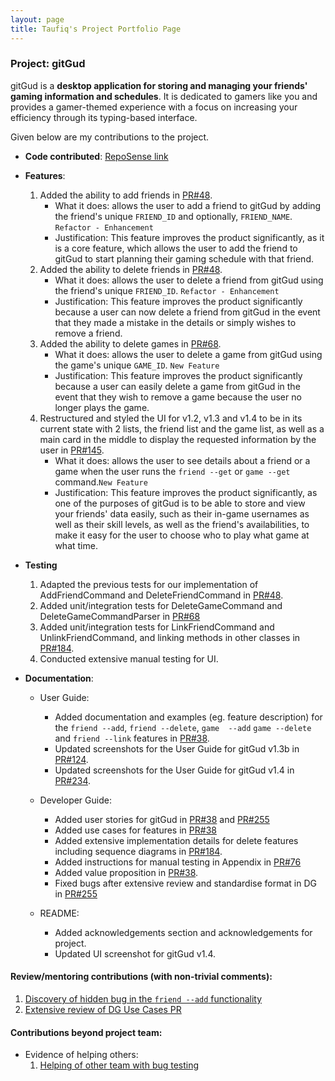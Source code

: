 ```yaml
---
layout: page
title: Taufiq's Project Portfolio Page
---
```


### Project: gitGud

gitGud is a **desktop application for storing and managing your friends' gaming information and schedules**.
It is dedicated to gamers like you and provides a gamer-themed experience with a focus on increasing your efficiency through
its typing-based interface.

Given below are my contributions to the project.

* **Code contributed**: [RepoSense link](https://nus-cs2103-ay2122s1.github.io/tp-dashboard/?search=tau-bar&sort=groupTitle&sortWithin=title&timeframe=commit&mergegroup=&groupSelect=groupByRepos&breakdown=true&checkedFileTypes=docs~functional-code~test-code~other&since=2021-09-17&tabOpen=true&tabType=authorship&zFR=false&tabAuthor=MarcusTXK&tabRepo=AY2122S1-CS2103T-W13-4%2Ftp%5Bmaster%5D&authorshipIsMergeGroup=false&authorshipFileTypes=&authorshipIsBinaryFileTypeChecked=false)

* **Features**:
  1. Added the ability to add friends in [PR#48](https://github.com/AY2122S1-CS2103T-W13-4/tp/pull/48).
     - What it does: allows the user to add a friend to gitGud by adding the friend's unique `FRIEND_ID` and
            optionally, `FRIEND_NAME`. `Refactor - Enhancement`
     - Justification: This feature improves the product significantly, as it is a core feature, which allows the
            user to add the friend to gitGud to start planning their gaming schedule with that friend.
  2. Added the ability to delete friends in [PR#48](https://github.com/AY2122S1-CS2103T-W13-4/tp/pull/48).
     - What it does: allows the user to delete a friend from gitGud using the friend's unique `FRIEND_ID`. `Refactor - Enhancement`
     - Justification: This feature improves the product significantly because a user can now delete a friend from
              gitGud in the event that they made a mistake in the details or simply wishes to remove a friend.
  3. Added the ability to delete games in [PR#68](https://github.com/AY2122S1-CS2103T-W13-4/tp/pull/68).
     - What it does: allows the user to delete a game from gitGud using the game's unique `GAME_ID`. `New Feature` 
     - Justification: This feature improves the product significantly because a user can easily delete a game from
         gitGud in the event that they wish to remove a game because the user no longer plays the game.
  4. Restructured and styled the UI for v1.2, v1.3 and v1.4 to be in its current state with 2 lists, the friend list 
     and the game list, as well as a main card in the middle to display the requested information by the user in 
  [PR#145](https://github.com/AY2122S1-CS2103T-W13-4/tp/pull/145).
     - What it does:  allows the user to see details about a friend or a game when the user runs the `friend --get` 
       or `game --get` command.`New Feature`
     - Justification: This feature improves the product significantly, as one of the purposes of gitGud is to be 
       able to store and view your friends' data easily, such as their in-game usernames as well as their skill levels, 
       as well as the friend's availabilities, to make it easy for the user to choose who to play what game at what time.
         
* **Testing**
  1. Adapted the previous tests for our implementation of AddFriendCommand and DeleteFriendCommand in 
  [PR#48](https://github.com/AY2122S1-CS2103T-W13-4/tp/pull/48).
  2. Added unit/integration tests for DeleteGameCommand and DeleteGameCommandParser in 
  [PR#68](https://github.com/AY2122S1-CS2103T-W13-4/tp/pull/68)
  3. Added unit/integration tests for LinkFriendCommand and UnlinkFriendCommand, and linking methods in other 
     classes in [PR#184](https://github.com/AY2122S1-CS2103T-W13-4/tp/pull/184).
  4. Conducted extensive manual testing for UI.

* **Documentation**:
    * User Guide:
        * Added documentation and examples (eg. feature description) for the `friend --add`, `friend --delete`, `game 
          --add`
          `game --delete` and `friend --link` features in [PR#38](https://github.com/AY2122S1-CS2103T-W13-4/tp/pull/38).
        * Updated screenshots for the User Guide for gitGud v1.3b in [PR#124](https://github.com/AY2122S1-CS2103T-W13-4/tp/pull/124).
        * Updated screenshots for the User Guide for gitGud v1.4 in [PR#234](https://github.com/AY2122S1-CS2103T-W13-4/tp/pull/234).

    * Developer Guide:
        * Added user stories for gitGud in [PR#38](https://github.com/AY2122S1-CS2103T-W13-4/tp/pull/38) and 
      [PR#255](https://github.com/AY2122S1-CS2103T-W13-4/tp/pull/255)
        * Added use cases for features in [PR#38](https://github.com/AY2122S1-CS2103T-W13-4/tp/pull/38)
        * Added extensive implementation details for delete features including 
          sequence diagrams in
      [PR#184](https://github.com/AY2122S1-CS2103T-W13-4/tp/pull/184).
        * Added instructions for manual testing in Appendix in 
      [PR#76](https://github.com/AY2122S1-CS2103T-W13-4/tp/pull/76)
        * Added value proposition in [PR#38](https://github.com/AY2122S1-CS2103T-W13-4/tp/pull/38).
        * Fixed bugs after extensive review and standardise format in DG in 
      [PR#255](https://github.com/AY2122S1-CS2103T-W13-4/tp/pull/255)

    * README:
        * Added acknowledgements section and acknowledgements for project. 
        * Updated UI screenshot for gitGud v1.4.

#### Review/mentoring contributions (with non-trivial comments):
1. [Discovery of hidden bug in the `friend --add` functionality](https://github.com/AY2122S1-CS2103T-W13-4/tp/pull/61)
2. [Extensive review of DG Use Cases PR](https://github.com/AY2122S1-CS2103T-W13-4/tp/pull/262)

#### Contributions beyond project team:
* Evidence of helping others:
  1. [Helping of other team with bug testing](https://docs.google.com/document/d/1nXaZGo2nbEuU-jgpz8IDph73P4WFkGlo9_yW_paeNDE/edit?usp=sharing)
